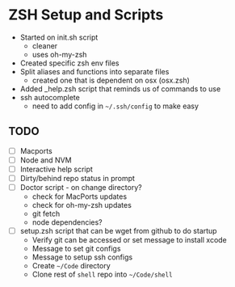 # ZSH Setup and Scripts

- Started on init.sh script
  - cleaner
  - uses oh-my-zsh
- Created specific zsh env files
- Split aliases and functions into separate files
  - created one that is dependent on osx (osx.zsh)
- Added _help.zsh script that reminds us of commands to use
- ssh autocomplete
  - need to add config in `~/.ssh/config` to make easy

## TODO
  - [ ] Macports 
  - [ ] Node and NVM
  - [ ] Interactive help script
  - [ ] Dirty/behind repo status in prompt
  - [ ] Doctor script - on change directory?
    - check for MacPorts updates
    - check for oh-my-zsh updates
    - git fetch
    - node dependencies?
  - [ ] setup.zsh script that can be wget from github to do startup
       - Verify git can be accessed or set message to install xcode
       - Message to set git configs
       - Message to setup ssh configs
       - Create `~/Code` directory
       - Clone rest of `shell` repo into `~/Code/shell`

